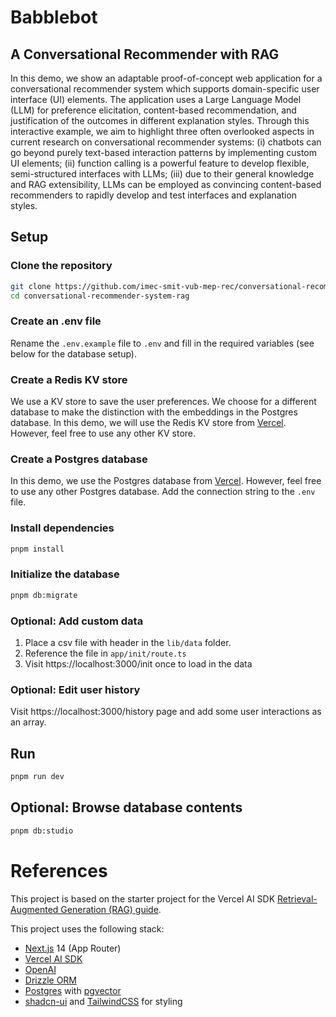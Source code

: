 # Babblebot

## A Conversational Recommender with RAG

In this demo, we show an adaptable proof-of-concept web application for a conversational recommender system which supports domain-specific user interface (UI) elements. The application uses a Large Language Model (LLM) for preference elicitation, content-based recommendation, and justification of the outcomes in different explanation styles. Through this interactive example, we aim to highlight three often overlooked aspects in current research on conversational recommender systems: (i) chatbots can go beyond purely text-based interaction patterns by implementing custom UI elements; (ii) function calling is a powerful feature to develop flexible, semi-structured interfaces with LLMs; (iii) due to their general knowledge and RAG extensibility, LLMs can be employed as convincing content-based recommenders to rapidly develop and test interfaces and explanation styles.

## Setup

### Clone the repository

```bash
git clone https://github.com/imec-smit-vub-mep-rec/conversational-recommender-system-rag
cd conversational-recommender-system-rag
```

### Create an .env file

Rename the `.env.example` file to `.env` and fill in the required variables (see below for the database setup).

### Create a Redis KV store

We use a KV store to save the user preferences. We choose for a different database to make the distinction with the embeddings in the Postgres database.
In this demo, we will use the Redis KV store from [Vercel](https://vercel.com/docs/solutions/redis). However, feel free to use any other KV store.

### Create a Postgres database

In this demo, we use the Postgres database from [Vercel](https://vercel.com/docs/solutions/postgres). However, feel free to use any other Postgres database.
Add the connection string to the `.env` file.

### Install dependencies

```bash
pnpm install
```

### Initialize the database

```bash
pnpm db:migrate
```

### Optional: Add custom data

1. Place a csv file with header in the `lib/data` folder.
2. Reference the file in `app/init/route.ts`
3. Visit https://localhost:3000/init once to load in the data

### Optional: Edit user history

Visit https://localhost:3000/history page and add some user interactions as an array.

## Run

```bash
pnpm run dev
```

## Optional: Browse database contents

```bash
pnpm db:studio
```

# References

This project is based on the starter project for the Vercel AI SDK [Retrieval-Augmented Generation (RAG) guide](https://sdk.vercel.ai/docs/guides/rag-chatbot).

This project uses the following stack:

- [Next.js](https://nextjs.org) 14 (App Router)
- [Vercel AI SDK](https://sdk.vercel.ai/docs)
- [OpenAI](https://openai.com)
- [Drizzle ORM](https://orm.drizzle.team)
- [Postgres](https://www.postgresql.org/) with [ pgvector ](https://github.com/pgvector/pgvector)
- [shadcn-ui](https://ui.shadcn.com) and [TailwindCSS](https://tailwindcss.com) for styling
